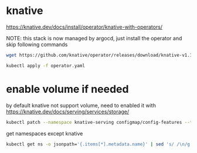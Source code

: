 # knative

<https://knative.dev/docs/install/operator/knative-with-operators/>

NOTE: this stack is now managed by argocd, just install the operator and skip following commands

```bash
wget https://github.com/knative/operator/releases/download/knative-v1.14.4/operator.yaml -O operator.yaml
```

```bash
kubectl apply -f operator.yaml
```

# enable volume if needed

by default knative not support volume, need to enabled it with <https://knative.dev/docs/serving/services/storage/>

```bash
kubectl patch --namespace knative-serving configmap/config-features --type merge --patch '{"data":{"kubernetes.podspec-persistent-volume-claim": "enabled", "kubernetes.podspec-persistent-volume-write": "enabled"}}'
```

get namespaces except knative

```bash
kubectl get ns -o jsonpath='{.items[*].metadata.name}' | sed 's/ /\n/g' | grep -v knative
```
